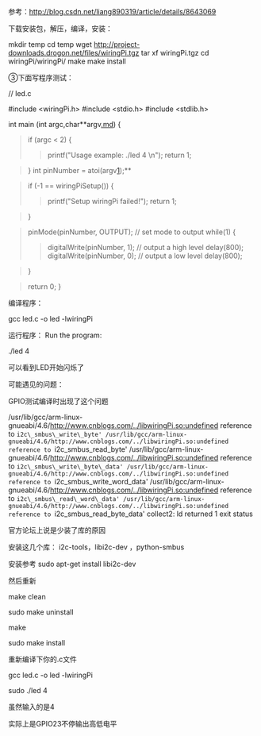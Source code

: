 参考：http://blog.csdn.net/liang890319/article/details/8643069


下载安装包，解压，编译，安装：


mkdir temp
cd temp
wget http://project-downloads.drogon.net/files/wiringPi.tgz
tar xf wiringPi.tgz
cd wiringPi/wiringPi/
make
make install



③下面写程序测试：


// led.c

#include <wiringPi.h>
#include <stdio.h>
#include <stdlib.h>

int main (int argc,char**argv[.md](.md))
{
> if (argc < 2) {
> > printf("Usage example: ./led 4 \n");
> > return 1;

> }
> int pinNumber = atoi(argv[1](1.md));**

> if (-1 == wiringPiSetup()) {
> > printf("Setup wiringPi failed!");
> > return 1;

> }

> pinMode(pinNumber, OUTPUT); // set mode to output
> while(1) {
> > digitalWrite(pinNumber, 1); // output a high level
> > delay(800);
> > digitalWrite(pinNumber, 0); // output a low level
> > delay(800);

> }

> return 0;
}



编译程序：

gcc led.c -o led -lwiringPi


运行程序：
Run the program:

./led 4

可以看到LED开始闪烁了

可能遇见的问题：

GPIO测试编译时出现了这个问题

/usr/lib/gcc/arm-linux-gnueabi/4.6/http://www.cnblogs.com/../libwiringPi.so:undefined reference to `i2c\_smbus\_write\_byte'
/usr/lib/gcc/arm-linux-gnueabi/4.6/http://www.cnblogs.com/../libwiringPi.so:undefined reference to `i2c\_smbus\_read\_byte'
/usr/lib/gcc/arm-linux-gnueabi/4.6/http://www.cnblogs.com/../libwiringPi.so:undefined reference to `i2c\_smbus\_write\_byte\_data'
/usr/lib/gcc/arm-linux-gnueabi/4.6/http://www.cnblogs.com/../libwiringPi.so:undefined reference to `i2c\_smbus\_write\_word\_data'
/usr/lib/gcc/arm-linux-gnueabi/4.6/http://www.cnblogs.com/../libwiringPi.so:undefined reference to `i2c\_smbus\_read\_word\_data'
/usr/lib/gcc/arm-linux-gnueabi/4.6/http://www.cnblogs.com/../libwiringPi.so:undefined reference to `i2c\_smbus\_read\_byte\_data'
collect2: ld returned 1 exit status



官方论坛上说是少装了库的原因

安装这几个库： i2c-tools，libi2c-dev ，python-smbus

安装参考 sudo apt-get install libi2c-dev

然后重新

make clean

sudo make uninstall



make

sudo make install

重新编译下你的.c文件

gcc led.c -o led -lwiringPi

sudo ./led 4

虽然输入的是4

实际上是GPIO23不停输出高低电平
